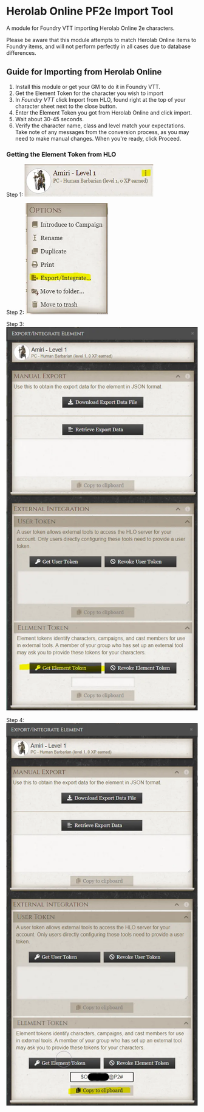 # Herolab Online PF2e Import Tool

A module for Foundry VTT importing Herolab Online 2e characters.

Please be aware that this module attempts to match Herolab Online items to Foundry items, and will not perform perfectly in all cases due to database differences.

## Guide for Importing from Herolab Online

1) Install this module or get your GM to do it in Foundry VTT.
2) Get the Element Token for the character you wish to import 
3) In *Foundry VTT* click Import from HLO, found right at the top of your character sheet next to the close button.
4) Enter the Element Token you got from Herolab Online and click import.
5) Wait about 30-45 seconds.
6) Verify the character name, class and level match your expectations. Take note of any messages from the conversion process, as you may need to make manual changes. When you're ready, click Proceed.


### Getting the Element Token from HLO

Step 1:
	![Click the Kebab menu on the character you wish to export](get-element-id-step1.webp)

Step 2:
	![Click Export/Integrate](get-element-id-step2.webp)

Step 3:
	![Click Get Element Token](get-element-id-step3.webp)

Step 4:
	![Click Copy to Clipboard](get-element-id-step4.webp)
